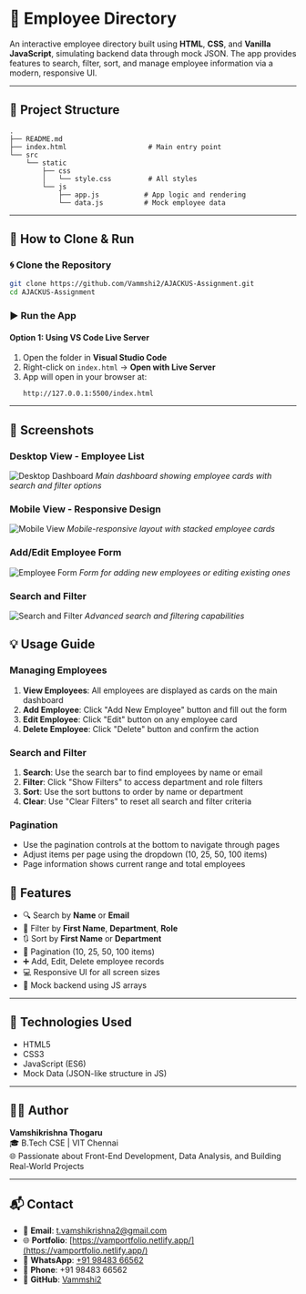 
# 👥 Employee Directory

An interactive employee directory built using **HTML**, **CSS**, and **Vanilla JavaScript**, simulating backend data through mock JSON. The app provides features to search, filter, sort, and manage employee information via a modern, responsive UI.

---

## 📁 Project Structure

```
.
├── README.md
├── index.html                    # Main entry point
└── src
    └── static
        ├── css
        │   └── style.css         # All styles
        └── js
            ├── app.js           # App logic and rendering
            └── data.js          # Mock employee data
```

---

## 🔧 How to Clone & Run

### 🌀 Clone the Repository

```bash
git clone https://github.com/Vammshi2/AJACKUS-Assignment.git
cd AJACKUS-Assignment
```

### ▶️ Run the App

#### Option 1: Using VS Code Live Server

1. Open the folder in **Visual Studio Code**
2. Right-click on `index.html` → **Open with Live Server**
3. App will open in your browser at:
   ```
   http://127.0.0.1:5500/index.html
   ```

---

## 📱 Screenshots

### Desktop View - Employee List
![Desktop Dashboard](screenshots/desktop-dashboard.png)
*Main dashboard showing employee cards with search and filter options*

### Mobile View - Responsive Design
![Mobile View](screenshots/mobile-view.png)
*Mobile-responsive layout with stacked employee cards*

### Add/Edit Employee Form
![Employee Form](screenshots/employee-form.png)
*Form for adding new employees or editing existing ones*

### Search and Filter
![Search and Filter](screenshots/search-filter.png)
*Advanced search and filtering capabilities*

## 💡 Usage Guide

### Managing Employees

1. **View Employees**: All employees are displayed as cards on the main dashboard
2. **Add Employee**: Click "Add New Employee" button and fill out the form
3. **Edit Employee**: Click "Edit" button on any employee card
4. **Delete Employee**: Click "Delete" button and confirm the action

### Search and Filter

1. **Search**: Use the search bar to find employees by name or email
2. **Filter**: Click "Show Filters" to access department and role filters
3. **Sort**: Use the sort buttons to order by name or department
4. **Clear**: Use "Clear Filters" to reset all search and filter criteria

### Pagination

- Use the pagination controls at the bottom to navigate through pages
- Adjust items per page using the dropdown (10, 25, 50, 100 items)
- Page information shows current range and total employees


## 🚀 Features

- 🔍 Search by **Name** or **Email**
- 🎯 Filter by **First Name**, **Department**, **Role**
- 🔃 Sort by **First Name** or **Department**
- 📄 Pagination (10, 25, 50, 100 items)
- ➕ Add, Edit, Delete employee records
- 💻 Responsive UI for all screen sizes
- 🧪 Mock backend using JS arrays

---

## 🧩 Technologies Used

- HTML5
- CSS3
- JavaScript (ES6)
- Mock Data (JSON-like structure in JS)

---

## 👨‍💻 Author

**Vamshikrishna Thogaru**  
🎓 B.Tech CSE | VIT Chennai  
🌐 Passionate about Front-End Development, Data Analysis, and Building Real-World Projects

---

## 📬 Contact

- 📧 **Email**: t.vamshikrishna2@gmail.com  
- 🌐 **Portfolio**: [https://vamportfolio.netlify.app/](https://vamportfolio.netlify.app/)  
- 💬 **WhatsApp**: [+91 98483 66562](https://wa.me/919848366562)  
- 📱 **Phone**: +91 98483 66562
- 🐙 **GitHub**: [Vammshi2](https://github.com/Vammshi2)

